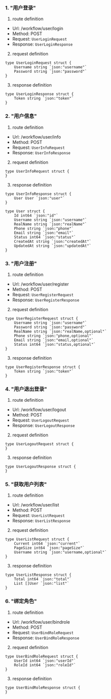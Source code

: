 ### 1. "用户登录"

1. route definition

- Url: /workflow/user/login
- Method: POST
- Request: `UserLoginRequest`
- Response: `UserLoginResponse`

2. request definition



```golang
type UserLoginRequest struct {
	Username string `json:"username"`
	Password string `json:"password"`
}
```


3. response definition



```golang
type UserLoginResponse struct {
	Token string `json:"token"`
}
```

### 2. "用户信息"

1. route definition

- Url: /workflow/user/info
- Method: POST
- Request: `UserInfoRequest`
- Response: `UserInfoResponse`

2. request definition



```golang
type UserInfoRequest struct {
}
```


3. response definition



```golang
type UserInfoResponse struct {
	User User `json:"user"`
}

type User struct {
	Id int64 `json:"id"`
	Username string `json:"username"`
	RealName string `json:"realName"`
	Phone string `json:"phone"`
	Email string `json:"email"`
	Status int64 `json:"status"`
	CreatedAt string `json:"createdAt"`
	UpdatedAt string `json:"updatedAt"`
}
```

### 3. "用户注册"

1. route definition

- Url: /workflow/user/register
- Method: POST
- Request: `UserRegisterRequest`
- Response: `UserRegisterResponse`

2. request definition



```golang
type UserRegisterRequest struct {
	Username string `json:"username"`
	Password string `json:"password"`
	RealName string `json:"realName,optional"`
	Phone string `json:"phone,optional"`
	Email string `json:"email,optional"`
	Status int64 `json:"status,optional"`
}
```


3. response definition



```golang
type UserRegisterResponse struct {
	Token string `json:"token"`
}
```

### 4. "用户退出登录"

1. route definition

- Url: /workflow/user/logout
- Method: POST
- Request: `UserLogoutRequest`
- Response: `UserLogoutResponse`

2. request definition



```golang
type UserLogoutRequest struct {
}
```


3. response definition



```golang
type UserLogoutResponse struct {
}
```

### 5. "获取用户列表"

1. route definition

- Url: /workflow/user/list
- Method: POST
- Request: `UserListRequest`
- Response: `UserListResponse`

2. request definition



```golang
type UserListRequest struct {
	Current int64 `json:"current"`
	PageSize int64 `json:"pageSize"`
	Username string `json:"username,optional"`
}
```


3. response definition



```golang
type UserListResponse struct {
	Total int64 `json:"total"`
	List []User `json:"list"`
}
```

### 6. "绑定角色"

1. route definition

- Url: /workflow/user/bindrole
- Method: POST
- Request: `UserBindRoleRequest`
- Response: `UserBindRoleResponse`

2. request definition



```golang
type UserBindRoleRequest struct {
	UserId int64 `json:"userId"`
	RoleId int64 `json:"roleId"`
}
```


3. response definition



```golang
type UserBindRoleResponse struct {
}
```

